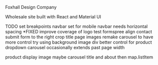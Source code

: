 Foxhall Design Company

Wholesale site built with React and Material UI

TODO
set breakpoints
navbar set for mobile
navbar needs horizontal spacing *FIXED
improve coverage of logo
test formspree
align contact submit form to the right
crop title page images
remake carousel to have more control
    try using background image div
better control for product dropdown
carousel occasionally extends past page width

product display
    image maybe carousel
    title and about
    then map.listItem